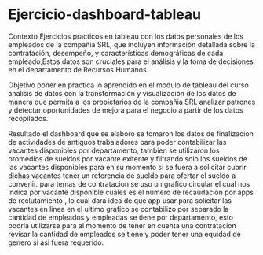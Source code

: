 # Ejercicio-dashboard-tableau

Contexto
Ejercicios practicos en tableau con los datos personales de los empleados de la compañía SRL, que 
incluyen información detallada sobre la contratación, desempeño, y características demográficas de cada empleado,Estos datos son cruciales para el análisis y la toma de 
decisiones en el departamento de Recursos Humanos.

Objetivo
poner en practica lo aprendido en el modulo de tableau del curso analisis de datos con la transformación y visualización de los datos de manera que permita a los propietarios de la compañia SRL analizar patrones y detectar oportunidades de mejora para el negocio a partir de los datos recopilados.

Resultado
el dashboard que se elaboro se tomaron los datos de finalizacion de actividades de antiguos trabajadores para poder contabilizar las vacantes disponibles por departamento, tambien se utilizaron los promedios de sueldos por vacante exitente y filtrando solo los sueldos de las vacantes disponibles para en su momento si se fuera a solicitar cubrir dichas vacantes tener un referencia de sueldo para ofertar el sueldo a convenir.
para temas de contratacion se uso un grafico circular el cual nos indica por vacante disponible cuales es el numero de recaudacion por apps de reclutamiento , lo cual dara idea de que app usar para solicitar las vacantes en linea
en el ultimo grafico se contabilizo por separado la cantidad de empleados y empleadas se tiene por departamento, esto podria utilizarse para al momento de tener en cuenta una contratacion revisar la cantidad de empleados se tiene y poder tener una equidad de genero si asi fuera requerido.

